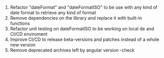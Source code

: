 1. Refactor "dateFormat" and "dateFormatISO" to be use with any kind of date format to retrieve any kind of format
2. Remove dependencies on the library and replace it with built-in functions
3. Refactor unit testing on dateFormatISO to be working on local de and CI/CD enviroment
4. Improve CI/CD to release beta-versions and patches instead of a whole new version
5. Remove deprecated archives left by angular version -check
